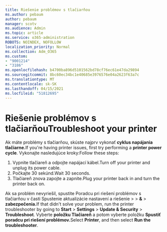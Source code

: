 ```yaml
---
title: Riešenie problémov s tlačiarňou
ms.author: pebaum
author: pebaum
manager: scotv
ms.audience: Admin
ms.topic: article
ms.service: o365-administration
ROBOTS: NOINDEX, NOFOLLOW
localization_priority: Normal
ms.collection: Adm_O365
ms.custom:
- "9001214"
- "3186"
ms.openlocfilehash: b4700ba896d5101562bd78cf76ec61e47da29894
ms.sourcegitcommit: 8bc60ec34bc1e40685e3976576e04a2623f63a7c
ms.translationtype: MT
ms.contentlocale: sk-SK
ms.lasthandoff: 04/15/2021
ms.locfileid: "51812695"
---
```

# <a name="troubleshoot-your-printer"></a><span data-ttu-id="99921-102">Riešenie problémov s tlačiarňou</span><span class="sxs-lookup"><span data-stu-id="99921-102">Troubleshoot your printer</span></span>

<span data-ttu-id="99921-103">Ak máte problémy s tlačiarňou, skúste najprv vykonať **cyklus napájania tlačiarne.**</span><span class="sxs-lookup"><span data-stu-id="99921-103">If you're having printer issues, first try performing a **printer power cycle**.</span></span> <span data-ttu-id="99921-104">Vykonajte nasledujúce kroky:</span><span class="sxs-lookup"><span data-stu-id="99921-104">Follow these steps:</span></span>

1. <span data-ttu-id="99921-105">Vypnite tlačiareň a odpojte napájací kábel.</span><span class="sxs-lookup"><span data-stu-id="99921-105">Turn off your printer and unplug its power cable.</span></span>
2. <span data-ttu-id="99921-106">Počkajte 30 sekúnd.</span><span class="sxs-lookup"><span data-stu-id="99921-106">Wait 30 seconds.</span></span>
3. <span data-ttu-id="99921-107">Tlačiareň znova zapojte a zapnite.</span><span class="sxs-lookup"><span data-stu-id="99921-107">Plug your printer back in and turn the printer back on.</span></span>

<span data-ttu-id="99921-108">Ak sa problém nevyriešil, spustite Poradcu pri riešení problémov s tlačiarňou v časti Spustenie aktualizácie nastavení a riešenie  >    >  **&**  >  **zabezpečenia.**</span><span class="sxs-lookup"><span data-stu-id="99921-108">If that didn't solve your problem, run the printer troubleshooter by going to **Start** > **Settings** > **Update & Security** > **Troubleshoot**.</span></span> <span data-ttu-id="99921-109">Vyberte **položku Tlačiareň** a potom vyberte položku **Spustiť poradcu pri riešení problémov.**</span><span class="sxs-lookup"><span data-stu-id="99921-109">Select **Printer**, and then select **Run the troubleshooter**.</span></span>